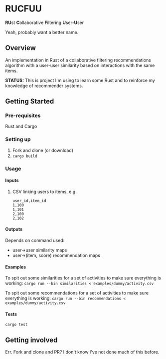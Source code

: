 # RUCFUU
**RU**st **C**ollaborative **F**iltering **U**ser-**U**ser

Yeah, probably want a better name.

## Overview

An implementation in Rust of a collaborative filtering recommendations algorithm with a user-user similarity based on interactions with the same items.

**STATUS:** This is project I'm using to learn some Rust and to reinforce my knowledge of recommender systems.

## Getting Started

### Pre-requisites

Rust and Cargo

### Setting up

1. Fork and clone (or download)
2. `cargo build`

### Usage

#### Inputs

1. CSV linking users to items, e.g.
    ```csv
    user_id,item_id
    1,100
    1,101
    2,100
    2,102
    ```

#### Outputs
Depends on command used:

* user->user similarity maps
* user->(item, score) recommendation maps

#### Examples

To spit out some similarities for a set of activities to make sure everything is working:
`cargo run --bin similarities < examples/dummy/activity.csv`

To spit out some recommendations for a set of activities to make sure everything is working:
`cargo run --bin recommendations < examples/dummy/activity.csv`

#### Tests

`cargo test`

## Getting involved

Err.
Fork and clone and PR?
I don't know I've not done much of this before.
